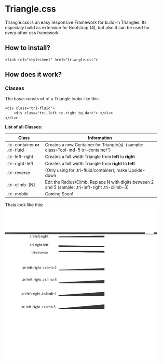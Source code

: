 # Triangle.css
Triangle.css is an easy responsive Framework for build-in Triangles. Its especialy build as extension for Bootstrap (4), but also it can be used for every other css framework. 

## How to install?
```
<link rel="stylesheet" href="triangle.css">
```

## How does it work?

### Classes
The base-construct of a Triangle looks like this:
```
<div class="tri-fluid">
    <div class="tri-left-to-right bg-dark"> </div>
</div>
```
**List of all Classes:**

| **Class**     | **Information** |
| ------------- | --------------- |
| .tri-container **or** .tri-fluid    | Creates a new Container for Triangle(s). (sample: class="col-md-5 tri-container")  |
| .tri-left-right  | Creates a full width Triangle from **left** to **right**  |
| .tri-right-left  | Creates a full width Triangle from **right** to **left**  |
| .tri-reverse     | (Only using for .tri-fluid/container), make Upside-down   |
| .tri-climb-[N]   | Edit the Radius/Climb. Replace N with digits between 2 and 5 (sample: .tri-left-right .tri-climb-3)|
| .tri-mobile      | Coming Soon! |

Thats look like this:
![image](example-image.png)
